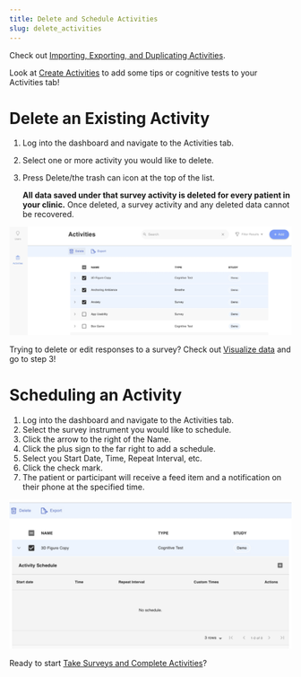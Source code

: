 ```yaml
---
title: Delete and Schedule Activities
slug: delete_activities
---
```


Check out [Importing, Exporting, and Duplicating Activities](Importing,_Exporting,_and_Duplicating_Activities.md).

Look at  [Create Activities](Create_Activities.md) to add some tips or cognitive tests to your Activities tab!

# Delete an Existing Activity

1. Log into the dashboard and navigate to the Activities tab.
2. Select one or more activity you would like to delete.
3. Press Delete/the trash can icon at the top of the list.

    **All data saved under that survey activity is deleted for every patient in your clinic.** 
    Once deleted, a survey activity and any deleted data cannot be recovered. 

![](../../assets/delete_activities.jpg)

Trying to delete or edit responses to a survey? Check out [Visualize data](../Visualize_data.md) and go to step 3!

# Scheduling an Activity

1. Log into the dashboard and navigate to the Activities tab.
2. Select the survey instrument you would like to schedule.
3. Click the arrow to the right of the Name.
4. Click the plus sign to the far right to add a schedule.
5. Select you Start Date, Time, Repeat Interval, etc.
6. Click the check mark.
7. The patient or participant will receive a feed item and a notification on their phone at the specified time.

![](../../assets/schedule.jpg)

Ready to start [Take Surveys and Complete Activities](Take_Surveys_and_Complete_Activities.md)?
